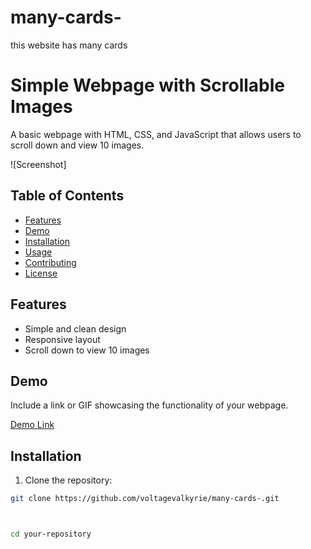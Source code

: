 # many-cards-
this website has many cards 



# Simple Webpage with Scrollable Images

A basic webpage with HTML, CSS, and JavaScript that allows users to scroll down and view 10 images.

![Screenshot]




## Table of Contents

- [Features](#features)
- [Demo](#demo)
- [Installation](#installation)
- [Usage](#usage)
- [Contributing](#contributing)
- [License](#license)

## Features

- Simple and clean design
- Responsive layout
- Scroll down to view 10 images

## Demo

Include a link or GIF showcasing the functionality of your webpage.

[Demo Link](#)

## Installation

1. Clone the repository:

```bash
git clone https://github.com/voltagevalkyrie/many-cards-.git



cd your-repository

